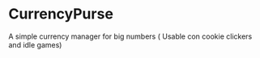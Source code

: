 # CurrencyPurse
A simple currency manager for big numbers ( Usable con cookie clickers and idle games)
